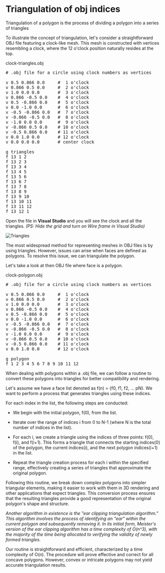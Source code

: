# Triangulation of obj indices
Triangulation of a polygon is the process of dividing a polygon into a series of triangles

To illustrate the concept of triangulation, let's consider a straightforward OBJ file featuring a clock-like mesh. This mesh is constructed with vertices resembling a clock, where the 12 o'clock position naturally resides at the top.

clock-triangles.obj
<pre>
# .obj file for a circle using clock numbers as vertices

v 0.5 0.866 0.0     #  1 o'clock
v 0.866 0.5 0.0     #  2 o'clock
v 1.0 0.0 0.0       #  3 o'clock
v 0.866 -0.5 0.0    #  4 o'clock
v 0.5 -0.866 0.0    #  5 o'clock
v 0.0 -1.0 0.0      #  6 o'clock
v -0.5 -0.866 0.0   #  7 o'clock
v -0.866 -0.5 0.0   #  8 o'clock
v -1.0 0.0 0.0      #  9 o'clock
v -0.866 0.5 0.0    # 10 o'clock
v -0.5 0.866 0.0    # 11 o'clock
v 0.0 1.0 0.0       # 12 o'clock
v 0.0 0.0 0.0       # center clock

g triangles
f 13 1 2   
f 13 2 3   
f 13 3 4   
f 13 4 5   
f 13 5 6   
f 13 6 7   
f 13 7 8   
f 13 8 9   
f 13 9 10  
f 13 10 11 
f 13 11 12 
f 13 12 1  
</pre>

Open the file in **Visual Studio** and you will see the clock and all the triangles.
*(PS: Hide the grid and turn on Wire frame in Visual Studio)*

![Triangles](https://github.com/StefanJohnsen/TriangulationOBJ/blob/main/Pictures/clock-triangles.png)

The most widespread method for representing meshes in OBJ files is by using triangles. 
However, issues can arise when faces are defined as polygons. 
To resolve this issue, we can triangulate the polygon.

Let's take a look at then OBJ file where face is a polygon.

clock-polygon.obj
<pre>
# .obj file for a circle using clock numbers as vertices

v 0.5 0.866 0.0     #  1 o'clock
v 0.866 0.5 0.0     #  2 o'clock
v 1.0 0.0 0.0       #  3 o'clock
v 0.866 -0.5 0.0    #  4 o'clock
v 0.5 -0.866 0.0    #  5 o'clock
v 0.0 -1.0 0.0      #  6 o'clock
v -0.5 -0.866 0.0   #  7 o'clock
v -0.866 -0.5 0.0   #  8 o'clock
v -1.0 0.0 0.0      #  9 o'clock
v -0.866 0.5 0.0    # 10 o'clock
v -0.5 0.866 0.0    # 11 o'clock
v 0.0 1.0 0.0       # 12 o'clock

g polygon
f 1 2 3 4 5 6 7 8 9 10 11 12
</pre>






When dealing with polygons within a .obj file, we can follow a routine to convert these polygons into triangles for better compatibility and rendering. 

Let's assume we have a face list denoted as f(n) = {f0, f1, f2, ... pN}. We want to perform a process that generates triangles using these indices.

For each index in the list, the following steps are conducted:

- We begin with the initial polygon, f(0), from the list.

- Iterate over the range of indices i from 0 to N-1 (where N is the total number of indices in the list).

- For each i, we create a triangle using the indices of three points: f(0), f(i), and f(i+1). 
This forms a triangle that connects the starting indices(0) of the polygon, the current indices(i), and the next polygon indices(i+1) in the list.

- Repeat the triangle creation process for each i within the specified range, effectively creating a series of triangles that approximate the original polygon.

Following this routine, we break down complex polygons into simpler triangular elements, making it easier to work with them in 3D rendering and other applications that expect triangles. This conversion process ensures that the resulting triangles provide a good representation of the original polygon's shape and structure.

*Another algorithm in existence is the "ear clipping triangulation algorithm." This algorithm involves the process of identifying an "ear" within the current polygon and subsequently removing it. In its initial form, Meister's version of the ear clipping algorithm has a time complexity of O(n^3), with the majority of the time being allocated to verifying the validity of newly formed triangles.*

Our routine is straightforward and efficient, characterized by a time complexity of O(n). The procedure will prove effective and correct for all concave polygons. However, convex or intricate polygons may not yield accurate triangulation results. 
